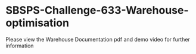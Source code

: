 # SBSPS-Challenge-633-Warehouse-optimisation

Please view the Warehouse Documentation pdf and demo video for further information
